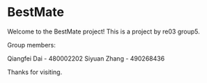 # BestMate
Welcome to the BestMate project! This is a project by re03 group5.

Group members:

Qiangfei Dai - 480002202
Siyuan Zhang - 490268436

Thanks for visiting.

